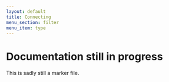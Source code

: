 ```yaml
---
layout: default
title: Connecting
menu_section: filter
menu_item: type
---
```



# Documentation still in progress

This is sadly still a marker file.

